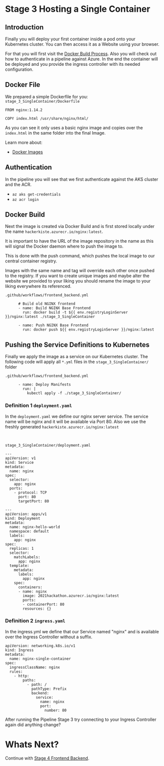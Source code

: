 # Stage 3 Hosting a Single Container

## Introduction
Finally you will deploy your first container inside a pod onto your Kubernetes cluster. You can then access it as a Website using your browser.

For that you will first visit the [Docker Build Process](https://docs.docker.com/engine/reference/commandline/build/). Also you will check out how to authenticate in a pipeline against Azure. In the end the container will be deployed and you provide the ingress controller with its needed configuration.

## Docker File 
We prepared a simple Dockerfile for you: `stage_3_SingleContainer/Dockerfile`

```
FROM nginx:1.14.2

COPY index.html /usr/share/nginx/html/
```

As you can see it only uses a basic nginx image and copies over the `index.html` in the same folder into the final Image.

Learn more about:
- [Docker Images](https://www.computerweekly.com/de/definition/Docker-Image)

## Authentication
In the pipeline you will see that we first authenticate against the AKS cluster and the ACR.

- `az aks get-credentials`
- `az acr login`

## Docker Build
Next the image is created via Docker Build and is first stored locally under the name `hackerkiste.azurecr.io/nginx:latest`. 

It is important to have the URL of the image repository in the name as this will signal the Docker daemon where to push the image to. 

This is done with the push command, which pushes the local image to our central container registry.

Images with the same name and tag will override each other once pushed to the registry. If you want to create unique images and maybe alter the website we provided to your liking you should rename the image to your liking everywhere its referenced.

`.github/workflows/frontend_backend.yml`
```     
      # Build old NGINX frontend
      - name: Build NGINX Base Frontend
        run: docker build -t ${{ env.registryLoginServer }}/nginx:latest ./stage_3_SingleContainer

      - name: Push NGINX Base Frontend
        run: docker push ${{ env.registryLoginServer }}/nginx:latest
```

## Pushing the Service Definitions to Kubernetes
Finally we apply the image as a service on our Kubernetes cluster. The following code will apply all `*.yml` files in the `stage_3_SingleContainer/` folder

`.github/workflows/frontend_backend.yml`
```
      - name: Deploy Manifests
        run: |
          kubectl apply -f ./stage_3_SingleContainer/
```

### Definition 1 `deployment.yaml`
In the `deployment.yaml` we define our nginx server service.
The service name will be nginx and it will be available via Port 80. Also we use the freshly generated `hackerkiste.azurecr.io/nginx:latest`

<br>

`stage_3_SingleContainer/deployment.yaml`
```
---
apiVersion: v1
kind: Service
metadata:
  name: nginx
spec:
  selector:
    app: nginx
  ports:
    - protocol: TCP
      port: 80
      targetPort: 80

---
apiVersion: apps/v1
kind: Deployment
metadata:
  name: nginx-hello-world
  namespace: default
  labels:
    app: nginx
spec:
  replicas: 1
  selector:
    matchLabels:
      app: nginx
  template:
    metadata:
      labels:
        app: nginx
    spec:
      containers:
      - name: nginx
        image: 2021hackathon.azurecr.io/nginx:latest
        ports:
        - containerPort: 80
        resources: {}

```
### Definition 2 `ingress.yaml`
In the ingress.yml we define that our Service named "nginx" and is available over the Ingress Controller without a suffix.

```
apiVersion: networking.k8s.io/v1
kind: Ingress
metadata:
  name: nginx-single-container
spec:
  ingressClassName: nginx
  rules:
    - http:
        paths:
          - path: /
            pathType: Prefix
            backend:
              service:
                name: nginx
                port:
                  number: 80

```

After running the Pipeline Stage 3 try connecting to your Ingress Controller again did anything change?

# Whats Next?
Continue with [Stage 4 Frontend Backend](07_Stage_4_Frontend_Backend.md).
